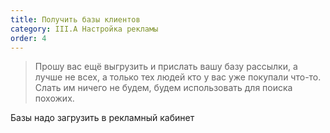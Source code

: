 ```yaml
---
title: Получить базы клиентов
category: III.А Настройка рекламы
order: 4
---
```


> Прошу вас ещё выгрузить и прислать вашу базу рассылки, а лучше не всех, а только тех людей кто у вас уже покупали что-то. Слать им ничего не будем, будем использовать для поиска похожих.

Базы надо загрузить в рекламный кабинет